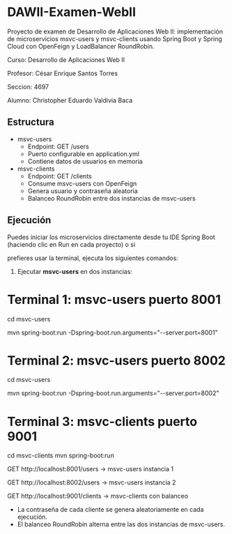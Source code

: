 # DAWII-Examen-WebII
Proyecto de examen de Desarrollo de Aplicaciones Web II: implementación de microservicios msvc-users y msvc-clients usando Spring Boot y Spring Cloud con OpenFeign y LoadBalancer RoundRobin.

Curso: Desarrollo de Aplicaciones Web II

Profesor: César Enrique Santos Torres

Seccion: 4697

Alumno: Christopher Eduardo Valdivia Baca

## Estructura

- msvc-users
  - Endpoint: GET /users
  - Puerto configurable en application.yml
  - Contiene datos de usuarios en memoria
- msvc-clients
  - Endpoint: GET /clients
  - Consume msvc-users con OpenFeign
  - Genera usuario y contraseña aleatoria
  - Balanceo RoundRobin entre dos instancias de msvc-users
## Ejecución

Puedes iniciar los microservicios directamente desde tu IDE Spring Boot (haciendo clic en Run en cada proyecto) o si 

prefieres usar la terminal, ejecuta los siguientes comandos:

1. Ejecutar **msvc-users** en dos instancias:


# Terminal 1: msvc-users puerto 8001
cd msvc-users

mvn spring-boot:run -Dspring-boot.run.arguments="--server.port=8001"

# Terminal 2: msvc-users puerto 8002
cd msvc-users

mvn spring-boot:run -Dspring-boot.run.arguments="--server.port=8002"

# Terminal 3: msvc-clients puerto 9001
cd msvc-clients
mvn spring-boot:run


GET http://localhost:8001/users → msvc-users instancia 1

GET http://localhost:8002/users → msvc-users instancia 2

GET http://localhost:9001/clients → msvc-clients con balanceo

- La contraseña de cada cliente se genera aleatoriamente en cada ejecución.
- El balanceo RoundRobin alterna entre las dos instancias de msvc-users.
